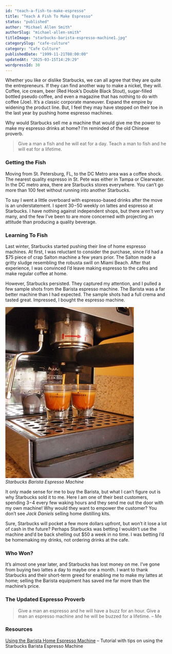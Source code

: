 ```yaml
---
id: "teach-a-fish-to-make-espresso"
title: "Teach A Fish To Make Espresso"
status: "published"
author: "Michael Allen Smith"
authorSlug: "michael-allen-smith"
titleImage: "starbucks-barista-espresso-machine1.jpg"
categorySlug: "cafe-culture"
category: "Cafe Culture"
publishedDate: "1999-11-21T08:00:00"
updatedAt: "2025-03-15T14:29:29"
wordpressId: 30
---
```


Whether you like or dislike Starbucks, we can all agree that they are quite the entrepreneurs. If they can find another way to make a nickel, they will. Coffee, ice cream, beer (Red Hook’s Double Black Stout), sugar-filled bottled pseudo coffee, and even a magazine that has nothing to do with coffee (Joe). It’s a classic corporate maneuver. Expand the empire by widening the product line. But, I feel they may have stepped on their toe in the last year by pushing home espresso machines.

Why would Starbucks sell me a machine that would give me the power to make my espresso drinks at home? I’m reminded of the old Chinese proverb.

> Give a man a fish and he will eat for a day. Teach a man to fish and he will eat for a lifetime.

### Getting the Fish

Moving from St. Petersburg, FL, to the DC Metro area was a coffee shock. The nearest quality espresso in St. Pete was either in Tampa or Clearwater. In the DC metro area, there are Starbucks stores everywhere. You can’t go more than 100 feet without running into another Starbucks.

To say I went a little overboard with espresso-based drinks after the move is an understatement. I spent $30-$50 weekly on lattes and espresso at Starbucks. I have nothing against independent shops, but there aren’t very many, and the few I’ve been to are more concerned with projecting an attitude than producing a quality beverage.

### Learning To Fish

Last winter, Starbucks started pushing their line of home espresso machines. At first, I was reluctant to consider the purchase, since I’d had a $75 piece of crap Salton machine a few years prior. The Salton made a gritty sludge resembling the robusta swill on Miami Beach. After that experience, I was convinced I’d leave making espresso to the cafes and make regular coffee at home.

However, Starbucks persisted. They captured my attention, and I pulled a few sample shots from the Barista espresso machine. The Barista was a far better machine than I had expected. The sample shots had a full crema and tasted great. Impressed, I bought the espresso machine.

![starbucks barista espresso machine](starbucks-barista-espresso-machine1.jpg)  
*Starbucks Barista Espresso Machine*

It only made sense for me to buy the Barista, but what I can’t figure out is why Starbucks sold it to me. Here I am one of their best customers, spending $3-$4 every few waking hours and they send me out the door with my own machine! Why would they want to empower the customer? You don’t see *Jack Daniels* selling home distilling kits.

Sure, Starbucks will pocket a few more dollars upfront, but won’t it lose a lot of cash in the future? Perhaps Starbucks was betting I wouldn’t use the machine and’d be back shelling out $50 a week in no time. I was betting I’d be homemaking my drinks, not ordering drinks at the cafe.

### Who Won?

It’s almost one year later, and Starbucks has lost money on me. I’ve gone from buying two lattes a day to maybe one a month. I want to thank Starbucks and their short-term greed for enabling me to make my lattes at home; selling the Barista equipment has saved me far more than the machine’s price.

### The Updated Espresso Proverb

> Give a man an espresso and he will have a buzz for an hour. Give a man an espresso machine and he will be buzzed for a lifetime. – Me

### Resources

[Using the Barista Home Espresso Machine](http://ineedcoffee.com/using-the-barista-home-espresso-machine/) – Tutorial with tips on using the Starbucks Barista Espresso Machine